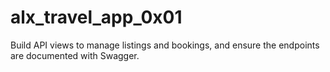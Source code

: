 # alx_travel_app_0x01
Build API views to manage listings and bookings, and ensure the endpoints are documented with Swagger.
